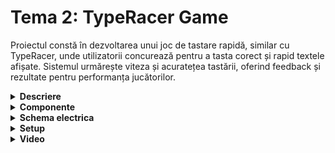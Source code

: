 # Tema 2: TypeRacer Game
Proiectul constă în dezvoltarea unui joc de tastare rapidă, similar cu TypeRacer, unde utilizatorii concurează pentru a tasta corect și rapid textele afișate. Sistemul urmărește viteza și acuratețea tastării, oferind feedback și rezultate pentru performanța jucătorilor.

<details>
  <summary><b>Descriere</b></summary>

  ## 1. Detalii tehnice:

  - LED RGB: În starea de repaus, LED-ul este alb. La începutul rundei, clipește 3 secunde pentru numărătoare inversă, apoi devine verde când utilizatorul tastează corect și roșu la greșeli.
  - Buton Start/Stop: În modul repaus, inițiază o nouă rundă după o numărătoare inversă de 3 secunde. În timpul rundei, poate opri imediat jocul.
  - Buton Dificultate: Controlează viteza de apariție a cuvintelor. În starea de repaus, alternează între dificultățile Easy, Medium și Hard, afișând mesajul corespunzător în terminal.

  ## 2. Flow:
 
 Jocul pornește în starea de repaus, cu LED-ul RGB aprins în culoarea albă. În această stare, utilizatorul poate selecta dificultatea jocului apăsând butonul de dificultate. La fiecare apăsare, dificultatea trece la următorul nivel – Easy, Medium sau Hard – și un mesaj corespunzător (ex.: “Easy mode on!”) apare în terminal.

 Pentru a începe runda, utilizatorul apasă butonul de Start/Stop. LED-ul RGB va clipi timp de 3 secunde (numărătoarea inversă), iar în terminal se va afișa secvențial: "3", "2", "1". Cuvintele încep să apară în terminal, unul câte unul, și utilizatorul trebuie să le introducă rapid și corect.

 - Tastare corectă: LED-ul RGB rămâne verde și un nou cuvânt este afișat imediat.
 - Tastare incorectă: LED-ul RGB devine roșu, indicând eroarea. Utilizatorul poate folosi tasta BackSpace pentru a corecta cuvântul.

 Schimbarea cuvintelor: Apariția cuvintelor este controlată de dificultate. La dificultate mai mare, timpul disponibil pentru a introduce fiecare cuvânt corect este mai scurt. Dacă timpul expira și utilizatorul nu introduce corect cuvântul, un nou cuvânt va apărea automat.

 !!! Runda durează 30 de secunde. La sfârșitul acestui timp:

 - Jocul se oprește automat, LED-ul RGB revine la culoarea albă.
 - În terminal este afișat scorul rundei, adică numărul total de cuvinte introduse corect în timpul jocului.

</details>


<details>
  <summary> <b> Componente </b> </summary>

 ## Componente:
  - Arduino UNO (ATmega328P microcontroller)
  - 1x LED RGB (pentru a semnaliza dacă cuvântul corect e scris greșit sau nu)
  - 2x Butoane (pentru start/stop rundă și pentru selectarea dificultății)
  - 5x Rezistoare (3x 220/330 ohm, 2x 1000 ohm)
  - Breadbord
  - Fire de legătură
  
</details>


<details>
  <summary> <b> Schema electrica </b> </summary>

  ## Schema electrica a circuitului in TinkerCAD 
  ![setup2](https://github.com/user-attachments/assets/c19ca2a5-95ee-439c-a3b2-e99b1dc102a4)

  
</details>


<details>
  <summary> <b> Setup </b> </summary>
  ## Poze cu montajul:
  <img src="https://github.com/user-attachments/assets/8b9ab654-dda4-43c6-96a1-b0399b3dba56" alt="setup1" width="300">
  <img src="https://github.com/user-attachments/assets/8c151673-9c18-4660-a71f-4092dd0ba063" alt="setup2" width="300">
  <img src="https://github.com/user-attachments/assets/cc3c5603-1f7b-432f-b05a-37eb7ea7e9e5" alt="setup3" width="300">


</details>


<details>
  <summary> <b> Video </b> </summary>

  ## Link:
  https://drive.google.com/file/d/1S-G5NAloQxpgbFxmg5efKcf98vzXb3nL/view?usp=drivesdk 
</details>
